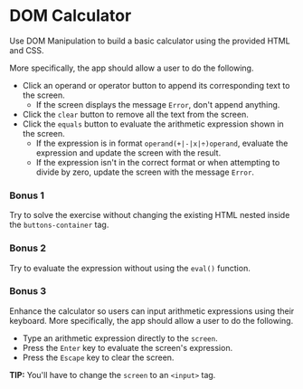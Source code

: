 # DOM Calculator

Use DOM Manipulation to build a basic calculator using the provided HTML and CSS.

More specifically, the app should allow a user to do the following.

* Click an operand or operator button to append its corresponding text to the screen.
  * If the screen displays the message `Error`, don't append anything.
* Click the `clear` button to remove all the text from the screen.
* Click the `equals` button to evaluate the arithmetic expression shown in the screen.
  * If the expression is in format `operand(+|-|x|÷)operand`, evaluate the expression and update the screen with the result.
  * If the expression isn't in the correct format or when attempting to divide by zero, update the screen with the message `Error`.

### Bonus 1

Try to solve the exercise without changing the existing HTML nested inside the `buttons-container` tag.

### Bonus 2

Try to evaluate the expression without using the `eval()` function.

### Bonus 3

Enhance the calculator so users can input arithmetic expressions using their keyboard. More specifically, the app should allow a user to do the following.

* Type an arithmetic expression directly to the `screen`.
* Press the `Enter` key to evaluate the screen's expression.
* Press the `Escape` key to clear the screen.

**TIP:** You'll have to change the `screen` to an `<input>` tag.
